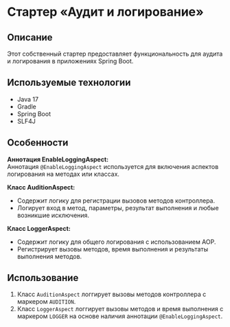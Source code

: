 # Стартер «Аудит и логирование»

## Описание
Этот собственный стартер предоставляет функциональность для аудита и логирования в приложениях Spring Boot.

## Используемые технологии
* Java 17
* Gradle
* Spring Boot
* SLF4J

## Особенности
**Аннотация EnableLoggingAspect:**  
Аннотация `@EnableLoggingAspect` используется для включения аспектов логирования на методах или классах.

**Класс AuditionAspect:**
* Содержит логику для регистрации вызовов методов контроллера.
* Логирует вход в метод, параметры, результат выполнения и любые возникшие исключения.

**Класс LoggerAspect:**
* Содержит логику для общего логирования с использованием AOP.
* Регистрирует вызовы методов, время выполнения и результаты выполнения методов.


## Использование
1. Класс `AuditionAspect` логгирует вызовы методов контроллера с маркером `AUDITION`.
2. Класс `LoggerAspect` логгирует вызовы методов и время выполнения с маркером `LOGGER` на основе наличия аннотации `@EnableLoggingAspect`.
